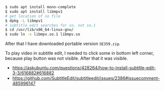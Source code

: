 ```bash
$ sudo apt install mono-complete
$ sudo apt install libmpv1
# get location of so file
$ dpkg -L libmpv1
# subtitle edit searches for so, not so.1
$ cd /usr/lib/x86_64-linux-gnu/
$ sudo ln -s libmpv.so.1 libmpv.so
```

After that I have downloaded portable version `SE359.zip`.

To play video in subtitle edit, I needed to click some in bottom left corner, because play button was not visible. After that it was visible.

- https://askubuntu.com/questions/428264/how-to-install-subtitle-edit-3-3/616882#616882
- https://github.com/SubtitleEdit/subtitleedit/issues/2386#issuecomment-485996147
